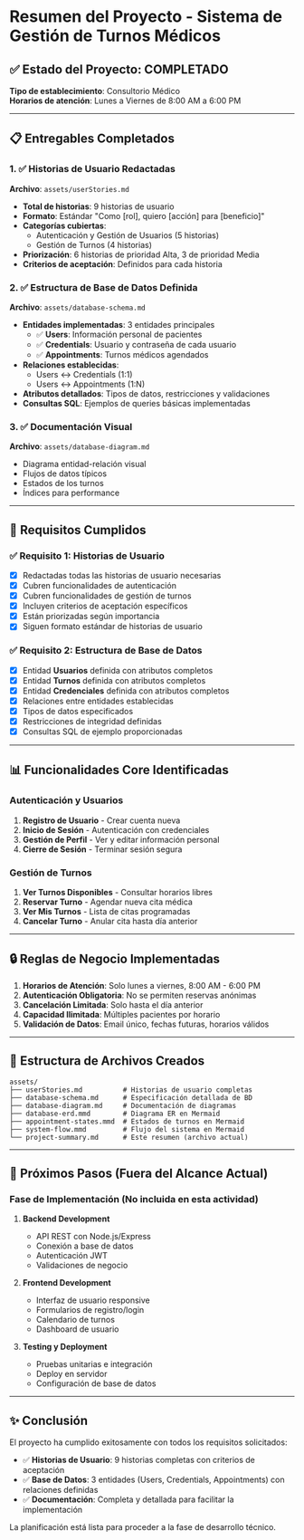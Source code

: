 # Resumen del Proyecto - Sistema de Gestión de Turnos Médicos

## ✅ Estado del Proyecto: COMPLETADO

**Tipo de establecimiento**: Consultorio Médico  
**Horarios de atención**: Lunes a Viernes de 8:00 AM a 6:00 PM

---

## 📋 Entregables Completados

### 1. ✅ Historias de Usuario Redactadas

**Archivo**: `assets/userStories.md`

- **Total de historias**: 9 historias de usuario
- **Formato**: Estándar "Como [rol], quiero [acción] para [beneficio]"
- **Categorías cubiertas**:
  - Autenticación y Gestión de Usuarios (5 historias)
  - Gestión de Turnos (4 historias)
- **Priorización**: 6 historias de prioridad Alta, 3 de prioridad Media
- **Criterios de aceptación**: Definidos para cada historia

### 2. ✅ Estructura de Base de Datos Definida

**Archivo**: `assets/database-schema.md`

- **Entidades implementadas**: 3 entidades principales
  - ✅ **Users**: Información personal de pacientes
  - ✅ **Credentials**: Usuario y contraseña de cada usuario
  - ✅ **Appointments**: Turnos médicos agendados
- **Relaciones establecidas**:
  - Users ↔ Credentials (1:1)
  - Users ↔ Appointments (1:N)
- **Atributos detallados**: Tipos de datos, restricciones y validaciones
- **Consultas SQL**: Ejemplos de queries básicas implementadas

### 3. ✅ Documentación Visual

**Archivo**: `assets/database-diagram.md`

- Diagrama entidad-relación visual
- Flujos de datos típicos
- Estados de los turnos
- Índices para performance

---

## 🎯 Requisitos Cumplidos

### ✅ Requisito 1: Historias de Usuario

- [x] Redactadas todas las historias de usuario necesarias
- [x] Cubren funcionalidades de autenticación
- [x] Cubren funcionalidades de gestión de turnos
- [x] Incluyen criterios de aceptación específicos
- [x] Están priorizadas según importancia
- [x] Siguen formato estándar de historias de usuario

### ✅ Requisito 2: Estructura de Base de Datos

- [x] Entidad **Usuarios** definida con atributos completos
- [x] Entidad **Turnos** definida con atributos completos
- [x] Entidad **Credenciales** definida con atributos completos
- [x] Relaciones entre entidades establecidas
- [x] Tipos de datos especificados
- [x] Restricciones de integridad definidas
- [x] Consultas SQL de ejemplo proporcionadas

---

## 📊 Funcionalidades Core Identificadas

### Autenticación y Usuarios

1. **Registro de Usuario** - Crear cuenta nueva
2. **Inicio de Sesión** - Autenticación con credenciales
3. **Gestión de Perfil** - Ver y editar información personal
4. **Cierre de Sesión** - Terminar sesión segura

### Gestión de Turnos

1. **Ver Turnos Disponibles** - Consultar horarios libres
2. **Reservar Turno** - Agendar nueva cita médica
3. **Ver Mis Turnos** - Lista de citas programadas
4. **Cancelar Turno** - Anular cita hasta día anterior

---

## 🔒 Reglas de Negocio Implementadas

1. **Horarios de Atención**: Solo lunes a viernes, 8:00 AM - 6:00 PM
2. **Autenticación Obligatoria**: No se permiten reservas anónimas
3. **Cancelación Limitada**: Solo hasta el día anterior
4. **Capacidad Ilimitada**: Múltiples pacientes por horario
5. **Validación de Datos**: Email único, fechas futuras, horarios válidos

---

## 📁 Estructura de Archivos Creados

```
assets/
├── userStories.md          # Historias de usuario completas
├── database-schema.md      # Especificación detallada de BD
├── database-diagram.md     # Documentación de diagramas
├── database-erd.mmd        # Diagrama ER en Mermaid
├── appointment-states.mmd  # Estados de turnos en Mermaid
├── system-flow.mmd         # Flujo del sistema en Mermaid
└── project-summary.md      # Este resumen (archivo actual)
```

---

## 🚀 Próximos Pasos (Fuera del Alcance Actual)

### Fase de Implementación (No incluida en esta actividad)

1. **Backend Development**

   - API REST con Node.js/Express
   - Conexión a base de datos
   - Autenticación JWT
   - Validaciones de negocio

2. **Frontend Development**

   - Interfaz de usuario responsive
   - Formularios de registro/login
   - Calendario de turnos
   - Dashboard de usuario

3. **Testing y Deployment**
   - Pruebas unitarias e integración
   - Deploy en servidor
   - Configuración de base de datos

---

## ✨ Conclusión

El proyecto ha cumplido exitosamente con todos los requisitos solicitados:

- ✅ **Historias de Usuario**: 9 historias completas con criterios de aceptación
- ✅ **Base de Datos**: 3 entidades (Users, Credentials, Appointments) con relaciones definidas
- ✅ **Documentación**: Completa y detallada para facilitar la implementación

La planificación está lista para proceder a la fase de desarrollo técnico.
